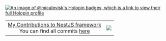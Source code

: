 [![An image of @micalevisk's Holopin badges, which is a link to view their full Holopin profile](https://holopin.me/micalevisk)](https://holopin.io/@micalevisk)


<div align="center">
  
|  |  |
:-:|:-:
[My Contributions to NestJS framework](https://github.com/users/micalevisk/projects/1/views/4) <br/> You can find all commits [here](https://github.com/search?q=org%3Anestjs+author%3Amicalevisk&type=commits)| [![](https://codetrace.com/widget/micalevisk)](https://codetrace.com/users/micalevisk)

</div>

<!--

![](https://raw.githubusercontent.com/micalevisk/github-stats/master/generated/overview.svg)
![](https://raw.githubusercontent.com/micalevisk/github-stats/master/generated/languages.svg)

-->

<a href="https://u8views.com/github/micalevisk">
<!-- <img src="https://u8views.com/api/v1/github/profiles/13461315/views/day-week-month-total-count.svg"> -->
</a>
